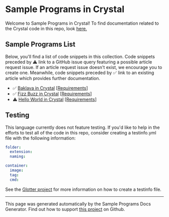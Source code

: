 # Sample Programs in Crystal

Welcome to Sample Programs in Crystal! To find documentation related to the Crystal code in this repo, look [here.](https://sample-programs.therenegadecoder.com/languages/crystal)

## Sample Programs List

Below, you'll find a list of code snippets in this collection. Code snippets preceded by :warning: link to a GitHub issue query featuring a possible article request issue. If an article request issue doesn't exist, we encourage you to create one. Meanwhile, code snippets preceded by :white_check_mark: link to an existing article which provides further documentation.

- :white_check_mark: [Baklava in Crystal](https://sample-programs.therenegadecoder.com/projects/baklava/crystal) [[Requirements](https://sample-programs.therenegadecoder.com/projects/baklava)]
- :white_check_mark: [Fizz Buzz in Crystal](https://sample-programs.therenegadecoder.com/projects/fizz-buzz/crystal) [[Requirements](https://sample-programs.therenegadecoder.com/projects/fizz-buzz)]
- :warning: [Hello World in Crystal](https://sample-programs.therenegadecoder.com/projects/hello-world/crystal) [[Requirements](https://sample-programs.therenegadecoder.com/projects/hello-world)]

## Testing

This language currently does not feature testing. If you'd like to help in the efforts to test all of the code in this repo, consider creating a testinfo.yml file with the following information:

```yml
folder:
  extension:
  naming:

container:
  image:
  tag:
  cmd:
```

See the [Glotter project](https://github.com/auroq/glotter) for more information on how to create a testinfo file.

---

This page was generated automatically by the Sample Programs Docs Generator. Find out how to support [this project](https://github.com/TheRenegadeCoder/sample-programs-docs-generator) on Github.